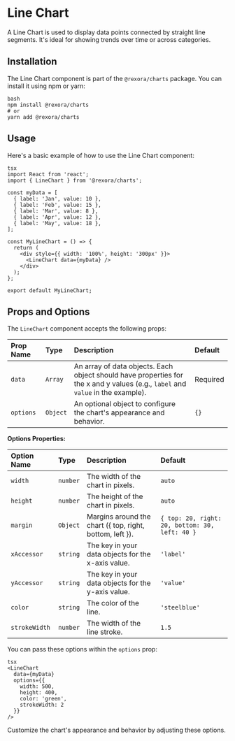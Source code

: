 # Line Chart

A Line Chart is used to display data points connected by straight line segments. It's ideal for showing trends over time or across categories.

## Installation

The Line Chart component is part of the `@rexora/charts` package. You can install it using npm or yarn:
```
bash
npm install @rexora/charts
# or
yarn add @rexora/charts
```
## Usage

Here's a basic example of how to use the Line Chart component:
```
tsx
import React from 'react';
import { LineChart } from '@rexora/charts';

const myData = [
  { label: 'Jan', value: 10 },
  { label: 'Feb', value: 15 },
  { label: 'Mar', value: 8 },
  { label: 'Apr', value: 12 },
  { label: 'May', value: 18 },
];

const MyLineChart = () => {
  return (
    <div style={{ width: '100%', height: '300px' }}>
      <LineChart data={myData} />
    </div>
  );
};

export default MyLineChart;
```
## Props and Options

The `LineChart` component accepts the following props:

| Prop Name | Type    | Description                                       | Default |
| :-------- | :------ | :------------------------------------------------ | :------ |
| `data`    | `Array` | An array of data objects. Each object should have properties for the x and y values (e.g., `label` and `value` in the example). | Required |
| `options` | `Object` | An optional object to configure the chart's appearance and behavior. | `{}`    |

**Options Properties:**

| Option Name | Type    | Description                                     | Default    |
| :---------- | :------ | :---------------------------------------------- | :--------- |
| `width`     | `number` | The width of the chart in pixels.             | `auto`     |
| `height`    | `number` | The height of the chart in pixels.            | `auto`     |
| `margin`    | `Object` | Margins around the chart ({ top, right, bottom, left }). | `{ top: 20, right: 20, bottom: 30, left: 40 }` |
| `xAccessor` | `string` | The key in your data objects for the x-axis value. | `'label'` |
| `yAccessor` | `string` | The key in your data objects for the y-axis value. | `'value'` |
| `color`     | `string` | The color of the line.                          | `'steelblue'` |
| `strokeWidth`| `number` | The width of the line stroke.                  | `1.5`      |

You can pass these options within the `options` prop:
```
tsx
<LineChart
  data={myData}
  options={{
    width: 500,
    height: 400,
    color: 'green',
    strokeWidth: 2
  }}
/>
```
Customize the chart's appearance and behavior by adjusting these options.